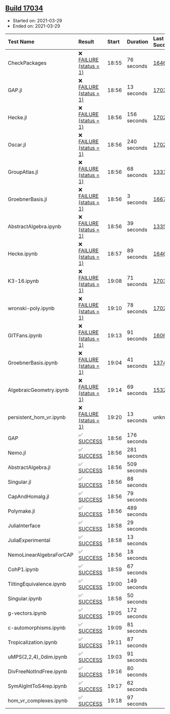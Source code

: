 ## [Build 17034](https://oscarci.mathematik.uni-kl.de/job/oscar/17034/)

* Started on: 2021-03-29
* Ended on: 2021-03-29

| Test Name    | Result | Start | Duration | Last Success | First Failure |
|:-------------|:-------|:------|:---------|:-------------|:--------------|
| CheckPackages | ❌ [FAILURE (status = 1)](https://oscarci.mathematik.uni-kl.de/job/oscar/17034/artifact/logs/build-17034/CheckPackages.log) | 18:55 | 76 seconds | [16463](https://oscarci.mathematik.uni-kl.de/job/oscar/16463/) | [16464](https://oscarci.mathematik.uni-kl.de/job/oscar/16464/) |
| GAP.jl | ❌ [FAILURE (status = 1)](https://oscarci.mathematik.uni-kl.de/job/oscar/17034/artifact/logs/build-17034/GAP.jl.log) | 18:56 | 13 seconds | [17033](https://oscarci.mathematik.uni-kl.de/job/oscar/17033/) | [17034](https://oscarci.mathematik.uni-kl.de/job/oscar/17034/) |
| Hecke.jl | ❌ [FAILURE (status = 1)](https://oscarci.mathematik.uni-kl.de/job/oscar/17034/artifact/logs/build-17034/Hecke.jl.log) | 18:56 | 156 seconds | [17022](https://oscarci.mathematik.uni-kl.de/job/oscar/17022/) | [17023](https://oscarci.mathematik.uni-kl.de/job/oscar/17023/) |
| Oscar.jl | ❌ [FAILURE (status = 1)](https://oscarci.mathematik.uni-kl.de/job/oscar/17034/artifact/logs/build-17034/Oscar.jl.log) | 18:56 | 240 seconds | [17022](https://oscarci.mathematik.uni-kl.de/job/oscar/17022/) | [17023](https://oscarci.mathematik.uni-kl.de/job/oscar/17023/) |
| GroupAtlas.jl | ❌ [FAILURE (status = 1)](https://oscarci.mathematik.uni-kl.de/job/oscar/17034/artifact/logs/build-17034/GroupAtlas.jl.log) | 18:56 | 68 seconds | [13311](https://oscarci.mathematik.uni-kl.de/job/oscar/13311/) | [13312](https://oscarci.mathematik.uni-kl.de/job/oscar/13312/) |
| GroebnerBasis.jl | ❌ [FAILURE (status = 1)](https://oscarci.mathematik.uni-kl.de/job/oscar/17034/artifact/logs/build-17034/GroebnerBasis.jl.log) | 18:56 | 3 seconds | [16676](https://oscarci.mathematik.uni-kl.de/job/oscar/16676/) | [16677](https://oscarci.mathematik.uni-kl.de/job/oscar/16677/) |
| AbstractAlgebra.ipynb | ❌ [FAILURE (status = 1)](https://oscarci.mathematik.uni-kl.de/job/oscar/17034/artifact/logs/build-17034/AbstractAlgebra.ipynb.log) | 18:56 | 39 seconds | [13355](https://oscarci.mathematik.uni-kl.de/job/oscar/13355/) | [13356](https://oscarci.mathematik.uni-kl.de/job/oscar/13356/) |
| Hecke.ipynb | ❌ [FAILURE (status = 1)](https://oscarci.mathematik.uni-kl.de/job/oscar/17034/artifact/logs/build-17034/Hecke.ipynb.log) | 18:57 | 89 seconds | [16463](https://oscarci.mathematik.uni-kl.de/job/oscar/16463/) | [16464](https://oscarci.mathematik.uni-kl.de/job/oscar/16464/) |
| K3-16.ipynb | ❌ [FAILURE (status = 1)](https://oscarci.mathematik.uni-kl.de/job/oscar/17034/artifact/logs/build-17034/K3-16.ipynb.log) | 19:08 | 71 seconds | [17033](https://oscarci.mathematik.uni-kl.de/job/oscar/17033/) | [17034](https://oscarci.mathematik.uni-kl.de/job/oscar/17034/) |
| wronski-poly.ipynb | ❌ [FAILURE (status = 1)](https://oscarci.mathematik.uni-kl.de/job/oscar/17034/artifact/logs/build-17034/wronski-poly.ipynb.log) | 19:10 | 78 seconds | [17026](https://oscarci.mathematik.uni-kl.de/job/oscar/17026/) | [17027](https://oscarci.mathematik.uni-kl.de/job/oscar/17027/) |
| GITFans.ipynb | ❌ [FAILURE (status = 1)](https://oscarci.mathematik.uni-kl.de/job/oscar/17034/artifact/logs/build-17034/GITFans.ipynb.log) | 19:13 | 91 seconds | [16068](https://oscarci.mathematik.uni-kl.de/job/oscar/16068/) | [16069](https://oscarci.mathematik.uni-kl.de/job/oscar/16069/) |
| GroebnerBasis.ipynb | ❌ [FAILURE (status = 1)](https://oscarci.mathematik.uni-kl.de/job/oscar/17034/artifact/logs/build-17034/GroebnerBasis.ipynb.log) | 19:04 | 41 seconds | [13748](https://oscarci.mathematik.uni-kl.de/job/oscar/13748/) | [13749](https://oscarci.mathematik.uni-kl.de/job/oscar/13749/) |
| AlgebraicGeometry.ipynb | ❌ [FAILURE (status = 1)](https://oscarci.mathematik.uni-kl.de/job/oscar/17034/artifact/logs/build-17034/AlgebraicGeometry.ipynb.log) | 19:14 | 69 seconds | [15322](https://oscarci.mathematik.uni-kl.de/job/oscar/15322/) | [15323](https://oscarci.mathematik.uni-kl.de/job/oscar/15323/) |
| persistent_hom_vr.ipynb | ❌ [FAILURE (status = 1)](https://oscarci.mathematik.uni-kl.de/job/oscar/17034/artifact/logs/build-17034/persistent_hom_vr.ipynb.log) | 19:20 | 13 seconds | unknown | unknown |
| GAP | ✅ [SUCCESS](https://oscarci.mathematik.uni-kl.de/job/oscar/17034/artifact/logs/build-17034/GAP.log) | 18:56 | 176 seconds |  |  |
| Nemo.jl | ✅ [SUCCESS](https://oscarci.mathematik.uni-kl.de/job/oscar/17034/artifact/logs/build-17034/Nemo.jl.log) | 18:56 | 281 seconds |  |  |
| AbstractAlgebra.jl | ✅ [SUCCESS](https://oscarci.mathematik.uni-kl.de/job/oscar/17034/artifact/logs/build-17034/AbstractAlgebra.jl.log) | 18:56 | 509 seconds |  |  |
| Singular.jl | ✅ [SUCCESS](https://oscarci.mathematik.uni-kl.de/job/oscar/17034/artifact/logs/build-17034/Singular.jl.log) | 18:56 | 88 seconds |  |  |
| CapAndHomalg.jl | ✅ [SUCCESS](https://oscarci.mathematik.uni-kl.de/job/oscar/17034/artifact/logs/build-17034/CapAndHomalg.jl.log) | 18:56 | 79 seconds |  |  |
| Polymake.jl | ✅ [SUCCESS](https://oscarci.mathematik.uni-kl.de/job/oscar/17034/artifact/logs/build-17034/Polymake.jl.log) | 18:56 | 489 seconds |  |  |
| JuliaInterface | ✅ [SUCCESS](https://oscarci.mathematik.uni-kl.de/job/oscar/17034/artifact/logs/build-17034/JuliaInterface.log) | 18:58 | 29 seconds |  |  |
| JuliaExperimental | ✅ [SUCCESS](https://oscarci.mathematik.uni-kl.de/job/oscar/17034/artifact/logs/build-17034/JuliaExperimental.log) | 18:58 | 13 seconds |  |  |
| NemoLinearAlgebraForCAP | ✅ [SUCCESS](https://oscarci.mathematik.uni-kl.de/job/oscar/17034/artifact/logs/build-17034/NemoLinearAlgebraForCAP.log) | 18:56 | 18 seconds |  |  |
| CohP1.ipynb | ✅ [SUCCESS](https://oscarci.mathematik.uni-kl.de/job/oscar/17034/artifact/logs/build-17034/CohP1.ipynb.log) | 18:59 | 67 seconds |  |  |
| TiltingEquivalence.ipynb | ✅ [SUCCESS](https://oscarci.mathematik.uni-kl.de/job/oscar/17034/artifact/logs/build-17034/TiltingEquivalence.ipynb.log) | 19:00 | 149 seconds |  |  |
| Singular.ipynb | ✅ [SUCCESS](https://oscarci.mathematik.uni-kl.de/job/oscar/17034/artifact/logs/build-17034/Singular.ipynb.log) | 18:58 | 50 seconds |  |  |
| g-vectors.ipynb | ✅ [SUCCESS](https://oscarci.mathematik.uni-kl.de/job/oscar/17034/artifact/logs/build-17034/g-vectors.ipynb.log) | 19:05 | 172 seconds |  |  |
| c-automorphisms.ipynb | ✅ [SUCCESS](https://oscarci.mathematik.uni-kl.de/job/oscar/17034/artifact/logs/build-17034/c-automorphisms.ipynb.log) | 19:09 | 81 seconds |  |  |
| Tropicalization.ipynb | ✅ [SUCCESS](https://oscarci.mathematik.uni-kl.de/job/oscar/17034/artifact/logs/build-17034/Tropicalization.ipynb.log) | 19:11 | 87 seconds |  |  |
| uMPS(2,2,4)_0dim.ipynb | ✅ [SUCCESS](https://oscarci.mathematik.uni-kl.de/job/oscar/17034/artifact/logs/build-17034/uMPS-2-2-4-_0dim.ipynb.log) | 19:03 | 91 seconds |  |  |
| DivFreeNotIndFree.ipynb | ✅ [SUCCESS](https://oscarci.mathematik.uni-kl.de/job/oscar/17034/artifact/logs/build-17034/DivFreeNotIndFree.ipynb.log) | 19:16 | 80 seconds |  |  |
| SymAlgIntToS4rep.ipynb | ✅ [SUCCESS](https://oscarci.mathematik.uni-kl.de/job/oscar/17034/artifact/logs/build-17034/SymAlgIntToS4rep.ipynb.log) | 19:17 | 62 seconds |  |  |
| hom_vr_complexes.ipynb | ✅ [SUCCESS](https://oscarci.mathematik.uni-kl.de/job/oscar/17034/artifact/logs/build-17034/hom_vr_complexes.ipynb.log) | 19:18 | 97 seconds |  |  |
